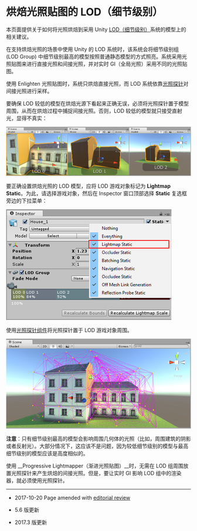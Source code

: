 # 烘焙光照贴图的 LOD（细节级别）

本页面提供关于如何将光照烘焙到采用 Unity [LOD（细节级别）](LevelOfDetail.html)系统的模型上的相关建议。

在支持烘焙光照的场景中使用 Unity 的 LOD 系统时，该系统会将细节级别组 (LOD Group) 中细节级别最高的模型按照普通静态模型的方式照亮。系统采用光照贴图来进行直接光照和间接光照，并对实时 GI（全局光照）采用不同的光照贴图。

使用 Enlighten 光照贴图时，系统只烘焙直接光照，而 LOD 系统依靠[光照探针](LightProbes.html)对间接光照进行采样。

要确保 LOD 较低的模型在烘焙光源下看起来正确无误，必须将光照探针置于模型周围，从而在烘焙过程中捕捉间接光照。否则，LOD 较低的模型就只接受直射光，显得不真实：

![此处的 LOD 1 和 LOD 2 模型光照不正确，因为光照探针未放置于场景中的模型周围。它们只显示直接光照。](../uploads/Main/LODForBakedGI-1.jpg)

要正确设置烘焙光照的 LOD 模型，应将 LOD 游戏对象标记为 __Lightmap Static__。为此，请选择游戏对象，然后在 Inspector 窗口顶部选择 __Static__ 复选框旁边的下拉菜单：

![本示例中假定 LOD 为该游戏对象的子项](../uploads/Main/LODForBakedGI-2.png)

使用[光照探针组件](LightProbes.html)将光照探针置于 LOD 游戏对象周围。

![在 LOD 模型周围放置光照探针。](../uploads/Main/LODForBakedGI-3.jpg)

**注意**：只有细节级别最高的模型会影响周围几何体的光照（比如，周围建筑的阴影或者反射光）。大部分情况下，这应该不是问题，因为较低细节级别的模型与最高细节级别的模型应该是高度相似的。

使用 __Progressive Lightmapper（渐进光照贴图）__时，无需在 LOD 组周围放置光照探针来产生烘焙的间接光照。但是，要让实时 GI 影响 LOD 组中的渲染器，就必须使用光照探针。

---

* <span class="page-edit">2017-10-20  Page amended with [editorial review](DocumentationEditorialReview.html)
</span>

* <span class="page-history">5.6 版更新</span>

* <span class="page-history">2017.3 版更新</span>
